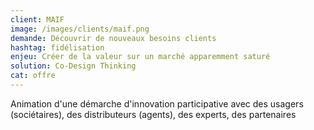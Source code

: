 ```yaml
---
client: MAIF
image: /images/clients/maif.png
demande: Découvrir de nouveaux besoins clients
hashtag: fidélisation
enjeu: Créer de la valeur sur un marché apparemment saturé
solution: Co-Design Thinking 
cat: offre
---
```

Animation d'une démarche d'innovation participative avec des usagers (sociétaires), des distributeurs (agents), des experts, des partenaires 